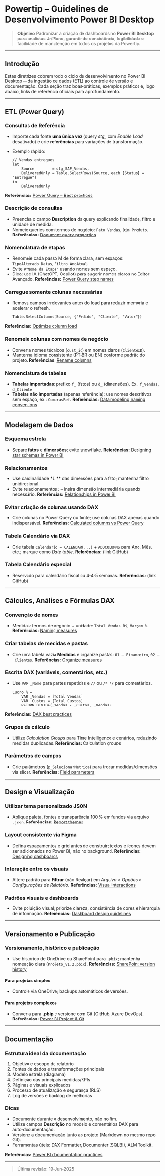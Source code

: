 # Powertip – Guidelines de Desenvolvimento Power BI Desktop

> **Objetivo**
> Padronizar a criação de dashboards no **Power BI Desktop** para analistas Jr/Pleno, garantindo consistência, legibilidade e facilidade de manutenção em todos os projetos da Powertip.

---

## Introdução

Estas diretrizes cobrem todo o ciclo de desenvolvimento no Power BI Desktop — da ingestão de dados (ETL) ao controle de versão e documentação. Cada seção traz boas‑práticas, exemplos práticos e, logo abaixo, links de referência oficiais para aprofundamento.

---

## ETL (Power Query)

### Consultas de Referência

* Importe cada fonte **uma única vez** (query *stg\_* com *Enable Load* desativado) e crie **referências** para variações de transformação.
* Exemplo rápido:

  ```powerquery
  // Vendas entregues
  let
      Source        = stg_SAP_Vendas,
      DeliveredOnly = Table.SelectRows(Source, each [Status] = "Entregue")
  in
      DeliveredOnly
  ```

**Referências:** [Power Query – Best practices](https://learn.microsoft.com/power-query)

### Descrição de consultas

* Preencha o campo **Description** da query explicando finalidade, filtro e unidade de medida.
* Nomeie queries com termos de negócio: `Fato Vendas`, `Dim Produto`.
  **Referências:** [Document query properties](https://learn.microsoft.com/power-query/query-properties)

### Nomenclatura de etapas

* Renomeie cada passo M de forma clara, sem espaços: `TipoAlterado_Datas`, `Filtro_AnoAtual`.
* Evite `#"Nome da Etapa"` usando nomes sem espaço.
* Dica: use IA (ChatGPT, Copilot) para sugerir nomes claros no Editor Avançado.
  **Referências:** [Power Query step names](https://learn.microsoft.com/power-query)

### Carregue somente colunas necessárias

* Remova campos irrelevantes antes do load para reduzir memória e acelerar o refresh.

  ```powerquery
  Table.SelectColumns(Source, {"Pedido", "Cliente", "Valor"})
  ```

**Referências:** [Optimize column load](https://learn.microsoft.com/power-query/performance)

### Renomeie colunas com nomes de negócio

* Converta nomes técnicos (`cust_id`) em nomes claros (`ClienteID`).
* Mantenha idioma consistente (PT‑BR ou EN) conforme padrão do projeto.
  **Referências:** [Rename columns](https://learn.microsoft.com/power-query)

### Nomenclatura de tabelas

* **Tabelas importadas**: prefixo `f_` (fatos) ou `d_` (dimensões).
  Ex.: `f_Vendas`, `d_Cliente`
* **Tabelas não importadas** (apenas referência): use nomes descritivos sem espaço, ex.: `ComprasRef`.
  **Referências:** [Data modeling naming conventions](https://learn.microsoft.com/power-bi)

---

## Modelagem de Dados

### Esquema estrela

* Separe **fatos** e **dimensões**; evite snowflake.
  **Referências:** [Designing star schemas in Power BI](https://learn.microsoft.com/power-bi/guidance/star-schema)

### Relacionamentos

* Use cardinalidade \**1:* \*\* das dimensões para a fato; mantenha filtro unidirecional.
* Evite relacionamentos *:* – insira dimensão intermediária quando necessário.
  **Referências:** [Relationships in Power BI](https://learn.microsoft.com/power-bi/transform-model/desktop-relationships-understand)

### Evitar criação de colunas usando DAX

* Crie colunas no Power Query ou fonte; use colunas DAX apenas quando indispensável.
  **Referências:** [Calculated columns vs Power Query](https://learn.microsoft.com/power-bi/guidance/guidance-power-query)

### Tabela Calendário via DAX

* Crie tabela `Calendario = CALENDAR(...)` + `ADDCOLUMNS` para Ano, Mês, etc.; marque como *Date table*.
  **Referências:** (link GitHub)

### Tabela Calendário especial

* Reservado para calendário fiscal ou 4‑4‑5 semanas.
  **Referências:** (link GitHub)

---

## Cálculos, Análises e Fórmulas DAX

### Convenção de nomes

* Medidas: termos de negócio + unidade: `Total Vendas R$`, `Margem %`.
  **Referências:** [Naming measures](https://learn.microsoft.com/dax)

### Criar tabelas de medidas e pastas

* Crie uma tabela vazia **Medidas** e organize pastas: `01 – Financeiro`, `02 – Clientes`.
  **Referências:** [Organize measures](https://learn.microsoft.com/power-bi)

### Escrita DAX (variáveis, comentários, etc.)

* Use `VAR _Nome` para partes repetidas e `//` ou `/* */` para comentários.

  ```dax
  Lucro % =
      VAR _Vendas = [Total Vendas]
      VAR _Custos = [Total Custos]
      RETURN DIVIDE(_Vendas - _Custos, _Vendas)
  ```

**Referências:** [DAX best practices](https://learn.microsoft.com/dax/best-practices)

### Grupos de cálculo

* Utilize *Calculation Groups* para Time Intelligence e cenários, reduzindo medidas duplicadas.
  **Referências:** [Calculation groups](https://learn.microsoft.com/power-bi/transform-model/desktop-enhanced-modeling)

### Parâmetros de campos

* Crie parâmetros (`p_SelecionarMetrica`) para trocar medidas/dimensões via slicer.
  **Referências:** [Field parameters](https://learn.microsoft.com/power-bi/create-reports/field-parameters)

---

## Design e Visualização

### Utilizar tema personalizado JSON

* Aplique paleta, fontes e transparência 100 % em fundos via arquivo `.json`.
  **Referências:** [Report themes](https://learn.microsoft.com/power-bi/create-reports/desktop-report-themes)

### Layout consistente via Figma

* Defina espaçamentos e grid antes de construir; textos e ícones devem ser adicionados no Power BI, não no background.
  **Referências:** [Designing dashboards](https://learn.microsoft.com/power-bi)

### Interação entre os visuais

* Altere padrão para **Filtrar** (não Realçar) em *Arquivo > Opções > Configurações de Relatório*.
  **Referências:** [Visual interactions](https://learn.microsoft.com/power-bi/create-reports/service-interactions)

### Padrões visuais e dashboards

* Evite poluição visual; priorize clareza, consistência de cores e hierarquia de informação.
  **Referências:** [Dashboard design guidelines](https://learn.microsoft.com/power-bi)

---

## Versionamento e Publicação

### Versionamento, histórico e publicação

* Use histórico de OneDrive ou SharePoint para `.pbix`; mantenha nomeação clara (`Projeto_v1.2.pbix`).
  **Referências:** [SharePoint version history](https://support.microsoft.com/office)

#### Para projetos simples

* Controle via OneDrive; backups automáticos de versões.

#### Para projetos complexos

* Converta para **.pbip** e versione com Git (GitHub, Azure DevOps).
  **Referências:** [Power BI Project & Git](https://learn.microsoft.com/power-bi/create-reports/pbip-overview)

---

## Documentação

### Estrutura ideal da documentação

1. Objetivo e escopo do relatório
2. Fontes de dados e transformações principais
3. Modelo estrela (diagrama)
4. Definição das principais medidas/KPIs
5. Páginas e visuais explicados
6. Processo de atualização e segurança (RLS)
7. Log de versões e backlog de melhorias

### Dicas

* Documente durante o desenvolvimento, não no fim.
* Utilize campos **Descrição** no modelo e comentários DAX para auto‑documentação.
* Versione a documentação junto ao projeto (Markdown no mesmo repo Git).
* Ferramentas úteis: DAX Formatter, Documenter (SQLBI), ALM Toolkit.

**Referências:** [Power BI documentation practices](https://learn.microsoft.com/power-bi)

---

> Última revisão: 19‑Jun‑2025

